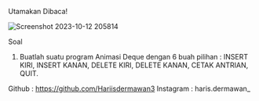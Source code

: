 Utamakan Dibaca!


![Screenshot 2023-10-12 205814](https://github.com/Hariisdermawan3/Double_queue/assets/134305800/6306af92-8aad-4ea6-82b1-bdb44aaebb01)

Soal
1. Buatlah suatu program Animasi Deque dengan 6 buah pilihan :
INSERT KIRI, INSERT KANAN, DELETE KIRI, DELETE KANAN,
CETAK ANTRIAN, QUIT.

Github    : https://github.com/Hariisdermawan3
Instagram : haris.dermawan_
